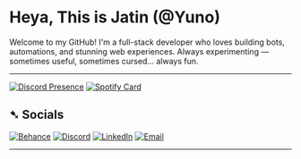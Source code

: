 # Heya, This is Jatin (@Yuno)

Welcome to my GitHub! I'm a full-stack developer who loves building bots, automations, and stunning web experiences. Always experimenting — sometimes useful, sometimes cursed... always fun.

---

<!-- ## Discord Presence ( Under Construction)

[![Discord Card](https://discord-card-eight.vercel.app/api/card)](https://discord.com/users/1102123627438153738)

<sub>Auto-updated via Lanyard API</sub> -->


[![Discord Presence](https://lanyard-profile-readme.vercel.app/api/1102123627438153738?bg=https://i.pinimg.com/1200x/42/70/0e/42700ecf8c14a8308399294863d8875e.jpg&theme=dark&animated=true&idleMessage=Probably%20chilling...&borderRadius=25px)](https://discord.gg/svm7yjkeBp)
[![Spotify Card](https://data-card-for-spotify.herokuapp.com/api/card?user_id=3156l7625uwqlk3h3nv4d7ugtcf4&show_border=true&show_date=true&time_zone=Asia/Kolkata&limit=5)](https://data-card-for-spotify.herokuapp.com/card?user_id=3156l7625uwqlk3h3nv4d7ugtcf4&show_border=true&show_date=true&time_zone=Asia/Kolkata&limit=5)


## ➷ Socials

[![Behance](https://img.shields.io/badge/Behance-1d1d1d?style=flat-square&logo=behance&logoColor=white)](https://www.behance.net/xdemongraphicz)
[![Discord](https://img.shields.io/badge/Discord-1d1d1d?style=flat-square&logo=discord&logoColor=white)](https://discord.gg/svm7yjkeBp)
[![LinkedIn](https://custom-icon-badges.demolab.com/badge/LinkedIn-1d1d1d.svg?logo=linkedin&logoColor=white)](https://www.linkedin.com/in/jatin-gupta-34b5b7226/)
[![Email](https://img.shields.io/badge/Email-1d1d1d?style=flat-square&logo=gmail&logoColor=white)](mailto:jatinguptapvt@gmail.com)



---
